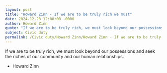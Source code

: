 ```yaml
---
layout: post
title: "Howard Zinn - If we are to be truly rich we must"
date: 2024-12-28 12:00:00 -0000
author: Howard Zinn
quote: "If we are to be truly rich, we must look beyond our possessions and seek the riches of our community and our human relationships."
subject: Civic duty
permalink: /Civic duty/Howard Zinn/Howard Zinn - If we are to be truly rich we must
---
```


If we are to be truly rich, we must look beyond our possessions and seek the riches of our community and our human relationships.

- Howard Zinn
